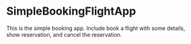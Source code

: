# SimpleBookingFlightApp
 This is the simple booking app. Include book a flight with some details, show reservation, and cancel the reservation.
